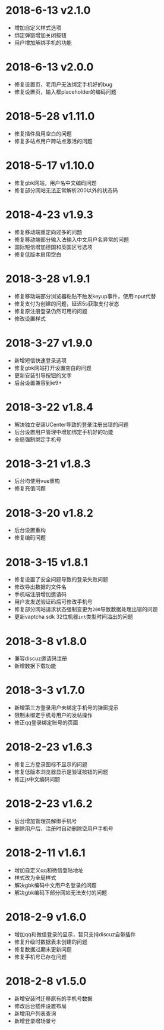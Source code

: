 # 2018-6-13 v2.1.0
- 增加自定义样式选项
- 绑定弹窗增加关闭按钮
- 用户增加解绑手机的功能

# 2018-6-13 v2.0.0
- 修复设置页，老用户无法绑定手机好的bug
- 修复设置页，输入框placeholder的编码问题

# 2018-5-28 v1.11.0
- 修复插件启用空白的问题
- 修复多站点用户跨站点激活的问题

# 2018-5-17 v1.10.0
- 修复gbk网站，用户名中文编码问题
- 修复部分网站无法正常解析200以外的状态码

# 2018-4-23 v1.9.3
- 修复移动端重定向过多的问题
- 修复移动端部分输入法输入中文用户名异常的问题
- 国际短信增加德国和英国区号选项
- 修复低版本启用空白

# 2018-3-28 v1.9.1
- 修复移动端部分浏览器粘贴不触发keyup事件，使用input代替
- 修复支付为创建的问题，延迟5s获取支付状态
- 修复原注册登录仍然可用的问题
- 修改设置样式

# 2018-3-27 v1.9.0
- 新增短信快速登录选项
- 修复gbk网站打开设置空白的问题
- 更新安装引导按钮的文字
- 后台设置兼容到ie9+

# 2018-3-22 v1.8.4
- 解决独立安装UCenter导致的登录注册出错的问题
- 后台设置用户管理中增加绑定手机好的功能
- 全局强制绑定手机号

# 2018-3-21 v1.8.3
- 后台均使用vue重构
- 修复充值问题

# 2018-3-20 v1.8.2
- 后台设置重构
- 修复编码问题

# 2018-3-15 v1.8.1
- 修复设置了安全问题导致的登录失败问题
- 修改导出数据的文件名
- 手机端注册增加邀请码
- 用户发发送验证码后可修改手机号
- 修复部分网站请求状态强制变更为`200`导致数据处理出错的问题
- 更新vaptcha sdk 32位机器`int`类型时间溢出的问题

# 2018-3-8 v1.8.0
- 兼容discuz邀请码注册
- 新增数据下载功能

# 2018-3-3 v1.7.0
- 新增第三方登录用户未绑定手机号的弹窗提示
- 限制未绑定手机号用户的发帖操作
- 修正qq登录绑定账号的页面

# 2018-2-23 v1.6.3
- 修复三方登录图标不显示的问题
- 修复低版本浏览器显示是验证按钮的问题
- 修正js中文编码问题

# 2018-2-23 v1.6.2
- 后台增加管理员解绑手机号
- 删除用户后，注册时自动删除空用户手机号

# 2018-2-11 v1.6.1
- 增加自定义qq和微信登陆地址
- 样式改为全局样式
- 解决gbk编码中文用户名登录的问题
- 解决gbk编码下部分网站无法支付的问题

# 2018-2-9 v1.6.0
- 增加qq和微信登录的显示，暂只支持discuz自带插件
- 修复升级时数据表未创建的问题
- 修复数据过期未更新问题
- 修复手机号已存在问题

# 2018-2-8 v1.5.0
- 新增安装时迁移原有的手机号数据
- 修改后台插件设置布局
- 新增用户列表查询
- 新增登录增场景号
